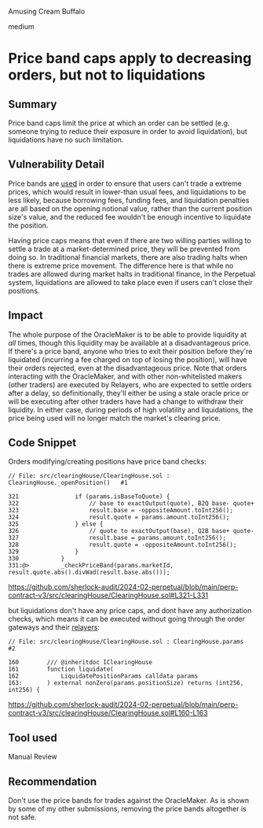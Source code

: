 Amusing Cream Buffalo

medium

# Price band caps apply to decreasing orders, but not to liquidations

## Summary

Price band caps limit the price at which an order can be settled (e.g. someone trying to reduce their exposure in order to avoid liquidation), but liquidations have no such limitation.


## Vulnerability Detail

Price bands are [used](https://github.com/sherlock-audit/2024-02-perpetual/blob/02f17e70a23da5d71364268ccf7ed9ee7cedf428/perp-contract-v3/test/orderGatewayV2/OrderGatewayV2.settleOrder.int.t.sol#L1269-L1273) in order to ensure that users can't trade a extreme prices, which would result in lower-than usual fees, and liquidations to be less likely, because borrowing fees, funding fees, and liquidation penalties are all based on the opening notional value, rather than the current position size's value, and the reduced fee wouldn't be enough incentive to liquidate the position.

Having price caps means that even if there are two willing parties willing to settle a trade at a market-determined price, they will be prevented from doing so. In traditional financial markets, there are also trading halts when there is extreme price movement. The difference here is that while no trades are allowed during market halts in traditional finance, in the Perpetual system, liquidations are allowed to take place even if users can't close their positions.


## Impact

The whole purpose of the OracleMaker is to be able to provide liquidity at _all_ times, though this liquidity may be available at a disadvantageous price. If there's a price band, anyone who tries to exit their position before they're liquidated (incurring a fee charged on top of losing the position), will have their orders rejected, even at the disadvantageous price. Note that orders interacting with the OracleMaker, and with other non-whitelisted makers (other traders) are executed by Relayers, who are expected to settle orders after a delay, so definitionally, they'll either be using a stale oracle price or will be executing after other traders have had a change to withdraw their liquidity. In either case, during periods of high volatility and liquidations, the price being used will no longer match the market's clearing price.


## Code Snippet

Orders modifying/creating positions have price band checks:
```solidity
// File: src/clearingHouse/ClearingHouse.sol : ClearingHouse._openPosition()   #1

321                if (params.isBaseToQuote) {
322                    // base to exactOutput(quote), B2Q base- quote+
323                    result.base = -oppositeAmount.toInt256();
324                    result.quote = params.amount.toInt256();
325                } else {
326                    // quote to exactOutput(base), Q2B base+ quote-
327                    result.base = params.amount.toInt256();
328                    result.quote = -oppositeAmount.toInt256();
329                }
330            }
331:@>         _checkPriceBand(params.marketId, result.quote.abs().divWad(result.base.abs()));
```
https://github.com/sherlock-audit/2024-02-perpetual/blob/main/perp-contract-v3/src/clearingHouse/ClearingHouse.sol#L321-L331

but liquidations don't have any price caps, and dont have any authorization checks, which means it can be executed without going through the order gateways and their [relayers](https://github.com/sherlock-audit/2024-02-perpetual/blob/main/perp-contract-v3/src/orderGatewayV2/OrderGatewayV2.sol#L161):
```solidity
// File: src/clearingHouse/ClearingHouse.sol : ClearingHouse.params   #2

160        /// @inheritdoc IClearingHouse
161        function liquidate(
162            LiquidatePositionParams calldata params
163:       ) external nonZero(params.positionSize) returns (int256, int256) {
```
https://github.com/sherlock-audit/2024-02-perpetual/blob/main/perp-contract-v3/src/clearingHouse/ClearingHouse.sol#L160-L163


## Tool used

Manual Review


## Recommendation

Don't use the price bands for trades against the OracleMaker. As is shown by some of my other submissions, removing the price bands altogether is not safe.
